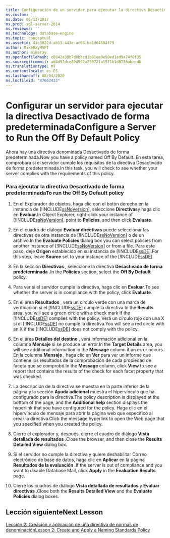 ```yaml
---
title: Configuración de un servidor para ejecutar la directiva Desactivado de forma predeterminada | Microsoft Docs
ms.custom: ''
ms.date: 06/13/2017
ms.prod: sql-server-2014
ms.reviewer: ''
ms.technology: database-engine
ms.topic: conceptual
ms.assetid: 41c3022d-ab13-443e-ac64-ba1d64584f79
author: MikeRayMSFT
ms.author: mikeray
ms.openlocfilehash: c0842a30b7d0bbcd1b01ee9e98ed1ed9a74f0f35
ms.sourcegitcommit: ad4d92dce894592a259721a1571b1d8736abacdb
ms.translationtype: MT
ms.contentlocale: es-ES
ms.lasthandoff: 08/04/2020
ms.locfileid: "87663433"
---
```

# <a name="configure-a-server-to-run-the-off-by-default-policy"></a><span data-ttu-id="77562-102">Configurar un servidor para ejecutar la directiva Desactivado de forma predeterminada</span><span class="sxs-lookup"><span data-stu-id="77562-102">Configure a Server to Run the Off By Default Policy</span></span>
  <span data-ttu-id="77562-103">Ahora hay una directiva denominada Desactivado de forma predeterminada.</span><span class="sxs-lookup"><span data-stu-id="77562-103">Now you have a policy named Off By Default.</span></span> <span data-ttu-id="77562-104">En esta tarea, comprobará si el servidor cumple los requisitos de la directiva Desactivado de forma predeterminada.</span><span class="sxs-lookup"><span data-stu-id="77562-104">In this task, you will check to see whether your server complies with the requirements of this policy.</span></span>  
  
### <a name="to-run-the-off-by-default-policy"></a><span data-ttu-id="77562-105">Para ejecutar la directiva Desactivado de forma predeterminada</span><span class="sxs-lookup"><span data-stu-id="77562-105">To run the Off By Default policy</span></span>  
  
1.  <span data-ttu-id="77562-106">En el Explorador de objetos, haga clic con el botón derecho en la instancia de [!INCLUDE[ssNoVersion](../../includes/ssnoversion-md.md)], seleccione **Directivas**y haga clic en **Evaluar**.</span><span class="sxs-lookup"><span data-stu-id="77562-106">In Object Explorer, right-click your instance of [!INCLUDE[ssNoVersion](../../includes/ssnoversion-md.md)], point to **Policies**, and then click **Evaluate**.</span></span>  
  
2.  <span data-ttu-id="77562-107">En el cuadro de diálogo **Evaluar directivas** puede seleccionar las directivas de otra instancia de [!INCLUDE[ssNoVersion](../../includes/ssnoversion-md.md)] o de un archivo.</span><span class="sxs-lookup"><span data-stu-id="77562-107">In the **Evaluate Policies** dialog box you can select policies from another instance of [!INCLUDE[ssNoVersion](../../includes/ssnoversion-md.md)] or from a file.</span></span> <span data-ttu-id="77562-108">Para este paso, deje **Origen** establecido en su instancia de [!INCLUDE[ssDE](../../includes/ssde-md.md)].</span><span class="sxs-lookup"><span data-stu-id="77562-108">For this step, leave **Source** set to your instance of the [!INCLUDE[ssDE](../../includes/ssde-md.md)].</span></span>  
  
3.  <span data-ttu-id="77562-109">En la sección **Directivas** , seleccione la directiva **Desactivado de forma predeterminada** .</span><span class="sxs-lookup"><span data-stu-id="77562-109">In the **Policies** section, select the **Off By Default** policy.</span></span>  
  
4.  <span data-ttu-id="77562-110">Para ver si el servidor cumple la directiva, haga clic en **Evaluar**.</span><span class="sxs-lookup"><span data-stu-id="77562-110">To see whether the server is in compliance with the policy, click **Evaluate**.</span></span>  
  
5.  <span data-ttu-id="77562-111">En el área **Resultados** , verá un círculo verde con una marca de verificación si el [!INCLUDE[ssDE](../../includes/ssde-md.md)] cumple la directiva.</span><span class="sxs-lookup"><span data-stu-id="77562-111">In the **Results** area, you will see a green circle with a check mark if the [!INCLUDE[ssDE](../../includes/ssde-md.md)] complies with the policy.</span></span> <span data-ttu-id="77562-112">Verá un círculo rojo con una X si el [!INCLUDE[ssDE](../../includes/ssde-md.md)] no cumple la directiva.</span><span class="sxs-lookup"><span data-stu-id="77562-112">You will see a red circle with an X if the [!INCLUDE[ssDE](../../includes/ssde-md.md)] does not comply with the policy.</span></span>  
  
6.  <span data-ttu-id="77562-113">En el área **Detalles del destino** , verá información adicional en la columna **Mensaje** si se produce un error.</span><span class="sxs-lookup"><span data-stu-id="77562-113">In the **Target Details** area, you will see additional information in the **Message** column if an error occurs.</span></span> <span data-ttu-id="77562-114">En la columna **Mensaje** , haga clic en **Ver** para ver un informe que contiene los resultados de la comprobación de cada propiedad de faceta que se comprobó.</span><span class="sxs-lookup"><span data-stu-id="77562-114">In the **Message** column, click **View** to see a report that contains the results of the check for each facet property that was checked.</span></span>  
  
7.  <span data-ttu-id="77562-115">La descripción de la directiva se muestra en la parte inferior de la página y la sección **Ayuda adicional** muestra el hipervínculo que ha configurado para la directiva.</span><span class="sxs-lookup"><span data-stu-id="77562-115">The policy description is displayed at the bottom of the page, and the **Additional help** section displays the hyperlink that you have configured for the policy.</span></span> <span data-ttu-id="77562-116">Haga clic en el hipervínculo de mensaje para abrir la página web que especificó al crear la directiva.</span><span class="sxs-lookup"><span data-stu-id="77562-116">Click the message hyperlink to open the Web page that you specified when you created the policy.</span></span>  
  
8.  <span data-ttu-id="77562-117">Cierre el explorador y, después, cierre el cuadro de diálogo **Vista detallada de resultados** .</span><span class="sxs-lookup"><span data-stu-id="77562-117">Close the browser, and then close the **Results Detailed View** dialog box.</span></span>  
  
9. <span data-ttu-id="77562-118">Si el servidor no cumple la directiva y quiere deshabilitar Correo electrónico de base de datos, haga clic en **Aplicar** en la página **Resultados de la evaluación** .</span><span class="sxs-lookup"><span data-stu-id="77562-118">If the server is out of compliance and you want to disable Database Mail, click **Apply** in the **Evaluation Results** page.</span></span>  
  
10. <span data-ttu-id="77562-119">Cierre los cuadros de diálogo **Vista detallada de resultados** y **Evaluar directivas** .</span><span class="sxs-lookup"><span data-stu-id="77562-119">Close both the **Results Detailed View** and the **Evaluate Policies** dialog boxes.</span></span>  
  
## <a name="next-lesson"></a><span data-ttu-id="77562-120">Lección siguiente</span><span class="sxs-lookup"><span data-stu-id="77562-120">Next Lesson</span></span>  
 [<span data-ttu-id="77562-121">Lección 2: Creación y aplicación de una directiva de normas de denominación</span><span class="sxs-lookup"><span data-stu-id="77562-121">Lesson 2: Create and Apply a Naming Standards Policy</span></span>](lesson-2-create-and-apply-a-naming-standards-policy.md)  
  
  
